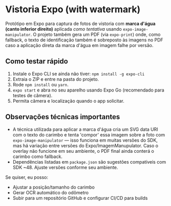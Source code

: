 # Vistoria Expo (with watermark)

Protótipo em Expo para captura de fotos de vistoria com **marca d'água (canto inferior direito)** aplicada *como tentativa* usando `expo-image-manipulator`. 
O projeto também gera um PDF (via `expo-print`) onde, como fallback, o texto de identificação também é sobreposto às imagens no PDF caso a aplicação direta da marca d'água em imagem falhe por versão.

## Como testar rápido

1. Instale o Expo CLI se ainda não tiver: `npm install -g expo-cli`
2. Extraia o ZIP e entre na pasta do projeto.
3. Rode `npm install` ou `yarn`.
4. `expo start` e abra no seu aparelho usando Expo Go (recomendado para testes de câmera).
5. Permita câmera e localização quando o app solicitar.

## Observações técnicas importantes
- A técnica utilizada para aplicar a marca d'água cria um SVG data URI com o texto do carimbo e tenta 'compor' essa imagem sobre a foto com `expo-image-manipulator` — isso funciona em muitas versões do SDK, mas há variação entre versões do Expo/ImagemManupulator. Caso o overlay não funcione em seu ambiente, o PDF final ainda conterá o carimbo como fallback.
- Dependências listadas em `package.json` são sugestões compatíveis com SDK ~48. Ajuste versões conforme seu ambiente.

Se quiser, eu posso:
- Ajustar a posição/tamanho do carimbo
- Gerar OCR automático do odômetro
- Subir para um repositório GitHub e configurar CI/CD para builds
